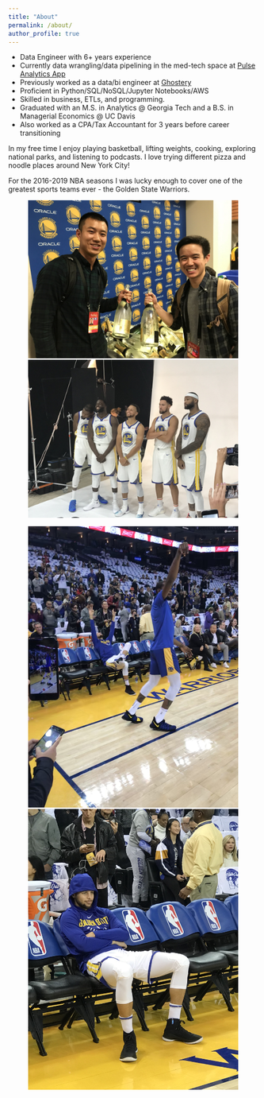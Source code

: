 ```yaml
---
title: "About"
permalink: /about/
author_profile: true
---
```


* Data Engineer with 6+ years experience
* Currently data wrangling/data pipelining in the med-tech space at [Pulse Analytics App](https://www.pulseanalyticsapp.com/)
* Previously worked as a data/bi engineer at [Ghostery](https://www.ghostery.com/)
* Proficient in Python/SQL/NoSQL/Jupyter Notebooks/AWS
* Skilled in business, ETLs, and programming.
* Graduated with an M.S. in Analytics @ Georgia Tech and a B.S. in Managerial Economics @ UC Davis
* Also worked as a CPA/Tax Accountant for 3 years before career transitioning

In my free time I enjoy playing basketball, lifting weights, cooking, exploring national parks, and listening to podcasts. I love trying different pizza and noodle places around New York City!

For the 2016-2019 NBA seasons I was lucky enough to cover one of the greatest sports teams ever - the Golden State Warriors.

<figure class="half">
    <a href="../images/me/championship.jpg"><img src="../images/me/championship.jpg"></a>
    <a href="../images/me/squad.jpg"><img src="../images/me/squad.jpg"></a>
</figure>
<figure class="half">
    <a href="../images/me/kdsteph.jpg"><img src="../images/me/kdsteph.jpg"></a>
    <a href="../images/me/curry.jpg"><img src="../images/me/curry.jpg"></a>
</figure>
